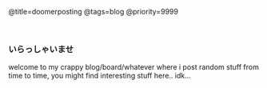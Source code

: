 @title=doomerposting
@tags=blog
@priority=9999

<br />

### いらっしゃいませ
welcome to my crappy blog/board/whatever
where i post random stuff from time to time, you might find interesting stuff here.. idk...